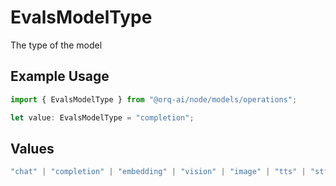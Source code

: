 # EvalsModelType

The type of the model

## Example Usage

```typescript
import { EvalsModelType } from "@orq-ai/node/models/operations";

let value: EvalsModelType = "completion";
```

## Values

```typescript
"chat" | "completion" | "embedding" | "vision" | "image" | "tts" | "stt" | "rerank" | "moderations"
```